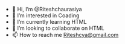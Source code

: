 - 👋 Hi, I’m @Riteshchaurasiya
- 👀 I’m interested in Coading 
- 🌱 I’m currently learning HTML
- 💞️ I’m looking to collaborate on HTML
- 📫 How to reach me Riteshcya@gmail.com

<!---
Riteshchaurasiya/Riteshchaurasiya is a ✨ special ✨ repository because its `README.md` (this file) appears on your GitHub profile.
You can click the Preview link to take a look at your changes.
--->
